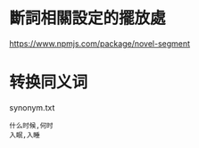 # 斷詞相關設定的擺放處

https://www.npmjs.com/package/novel-segment

# 转换同义词

synonym.txt

````
什么时候,何时
入眠,入睡
````
